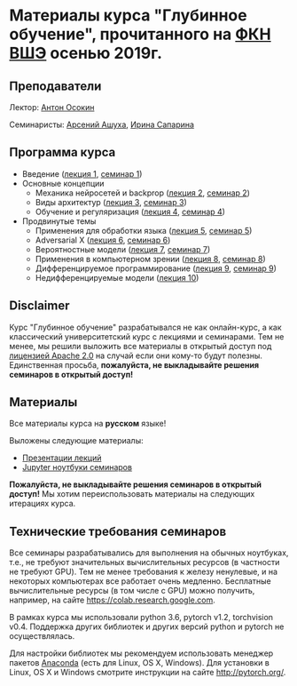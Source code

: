 # Материалы курса "Глубинное обучение", прочитанного на [ФКН ВШЭ](https://cs.hse.ru/) осенью 2019г.

## Преподаватели
Лектор: [Антон Осокин](https://aosokin.github.io/)

Семинаристы: [Арсений Ашуха](https://www.hse.ru/org/persons/204848606), [Ирина Сапарина](https://github.com/saparina)

## Программа курса
* Введение ([лекция 1](2019-fall/lectures/DL19-fall-lecture1-intro.pdf), [семинар 1](seminars/seminar1/DL19-fall-seminar1.ipynb))
* Основные концепции
  - Механика нейросетей и backprop ([лекция 2](lectures/DL19-fall-lecture2-backprop.pdf), [семинар 2](seminars/seminar2/DL19-fall-seminar2.ipynb))
  - Виды архитектур ([лекция 3](DL19-fall-lecture3-models.pdf), [семинар 3](seminars/seminar3/DL19-fall-seminar3.ipynb))
  - Обучение и регуляризация ([лекция 4](DL19-fall-lecture4-training.pdf), [семинар 4](seminars/seminar4/DL19-fall-seminar4.ipynb))
* Продвинутые темы
  - Применения для обработки языка ([лекция 5](lectures/DL19-fall-lecture5-deepnlp.pdf), [семинар 5](seminars/seminar5/DL19-fall-seminar5.ipynb))
  - Adversarial X ([лекция 6](lectures/DL19-fall-lecture6-adversarialX.pdf), [семинар 6](seminars/seminar6/DL19-fall-seminar6.ipynb))
  - Вероятностные модели ([лекция 7](lectures/DL19-fall-lecture7-probmodels.pdf), [семинар 7](seminars/seminar7/DL19-fall-seminar7.ipynb))
  - Применения в компьютерном зрении ([лекция 8](lectures/DL19-fall-lecture8-deepvision.pdf), [семинар 8](seminars/seminar8/DL19-fall-seminar8.ipynb))
  - Дифференцируемое программирование ([лекция 9](lectures/DL19-fall-lecture9-differentiableprogramming.pdf), [семинар 9](seminars/seminar9/DL19-fall-seminar9.ipynb))
  - Недифференцируемые модели ([лекция 10](lectures/DL19-fall-lecture10-nondiffnets.pdf))  

## Disclaimer
Курс "Глубинное обучение" разрабатывался не как онлайн-курс, а как классический университетский курс с лекциями и семинарами.
Тем не менее, мы решили выложить все материалы в открытый доступ под [лицензией Apache 2.0](../LICENSE) на случай если они кому-то будут полезны.
Единственная просьба, **пожалуйста, не выкладывайте решения семинаров в открытый доступ!** 
  
## Материалы
Все материалы курса на **русском** языке!

Выложены следующие материалы:
* [Презентации лекций](lectures)
* [Jupyter ноутбуки семинаров](seminars) 

**Пожалуйста, не выкладывайте решения семинаров в открытый доступ!** Мы хотим переиспользовать материалы на следующих итерациях курса.
 
## Технические требования семинаров
Все семинары разрабатывались для выполнения на обычных ноутбуках, т.е., не требуют значительных вычислительных ресурсов (в частности не требуют GPU). Тем не менее требования к железу ненулевые, и на некоторых компьютерах все работает очень медленно. Бесплатные вычислительные ресурсы (в том числе с GPU) можно получить, например, на сайте https://colab.research.google.com.

В рамках курса мы использовали python 3.6, pytorch v1.2, torchvision v0.4. Поддержка других библиотек и других версий python и pytorch не осуществлялась.
 
Для настройки библиотек мы рекомендуем использовать менеджер пакетов [Anaconda](https://www.anaconda.com/) (есть для Linux, OS X, Windows). Для установки в Linux, OS X и Windows смотрите инструкции на сайте http://pytorch.org/. 
 
